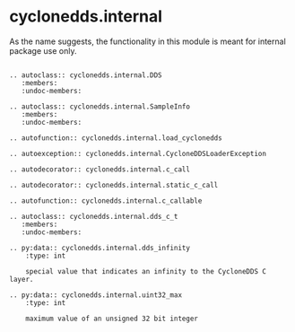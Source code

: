 # cyclonedds.internal

As the name suggests, the functionality in this module is meant for internal package use only.


```{eval-rst}

.. autoclass:: cyclonedds.internal.DDS
   :members:
   :undoc-members:

.. autoclass:: cyclonedds.internal.SampleInfo
   :members:
   :undoc-members:

.. autofunction:: cyclonedds.internal.load_cyclonedds

.. autoexception:: cyclonedds.internal.CycloneDDSLoaderException

.. autodecorator:: cyclonedds.internal.c_call

.. autodecorator:: cyclonedds.internal.static_c_call

.. autofunction:: cyclonedds.internal.c_callable

.. autoclass:: cyclonedds.internal.dds_c_t
   :members:
   :undoc-members:

.. py:data:: cyclonedds.internal.dds_infinity
    :type: int

    special value that indicates an infinity to the CycloneDDS C layer.

.. py:data:: cyclonedds.internal.uint32_max
    :type: int

    maximum value of an unsigned 32 bit integer

```
